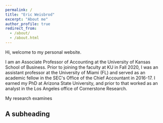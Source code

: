 ```yaml
---
permalink: /
title: "Eric Weisbrod"
excerpt: "About me"
author_profile: true
redirect_from: 
  - /about/
  - /about.html
---
```

Hi, welcome to my personal website. 

I am an Associate Professor of Accounting at the University of Kansas School of Business. Prior to joining the faculty at KU in Fall 2020, I was an assistant professor at the University of Miami (FL) and served as an academic fellow in the SEC's Office of the Chief Accountant in 2016-17. I earned my PhD at Arizona State University, and prior to that worked as an analyst in the Los Angeles office of Cornerstone Research.

My research examines


A subheading
------

